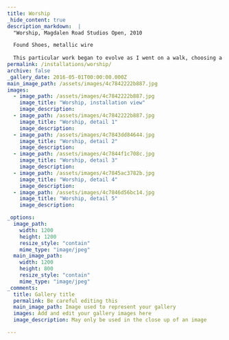 ```yaml
---
title: Worship
_hide_content: true
description_markdown:  |
  "Worship, Magdalen Road Studios Open, 2010  

  Found Shoes, metallic wire
  
  This particular work began to evolve as I went on a walk, choosing a particular stretch of coastline in South Wales. Over a 3 year period I collected hundreds of shoes, but never pairs of shoes. I often wondered where they came from, had there been a shipwreck or some other related disaster. People begin life without shoes but as soon as they begin to walk, shoes become an essential part of their lives. Shoes are taken off for religious reasons in some cultures. I once remember seeing a phtograph of piles of abandoned shoes outside a temple where there had been an earthquake, life lost in an instant but the shoes remained. The grid-like arrangement of these shoes is in sharp contrast to how they were found, scattered, abandoned, washed-up along the coastline."
permalink: /installations/worship/
archive: false
_gallery_date: 2016-05-01T00:00:00.000Z
main_image_path: /assets/images/4c7842222b887.jpg
images:            
  - image_path: /assets/images/4c7842222b887.jpg
    image_title: "Worship, installation view"
    image_description:   
  - image_path: /assets/images/4c7842222b887.jpg
    image_title: "Worship, detail 1"
    image_description:
  - image_path: /assets/images/4c7843dd84644.jpg
    image_title: "Worship, detail 2"
    image_description:
  - image_path: /assets/images/4c7844f1c708c.jpg
    image_title: "Worship, detail 3"
    image_description:
  - image_path: /assets/images/4c7845ac3782b.jpg
    image_title: "Worship, detail 4"
    image_description:
  - image_path: /assets/images/4c7846d56bc14.jpg
    image_title: "Worship, detail 5"
    image_description:  

_options:
  image_path:
    width: 1200
    height: 1200
    resize_style: "contain"
    mime_type: "image/jpeg"
  main_image_path:
    width: 1200
    height: 800
    resize_style: "contain"
    mime_type: "image/jpeg"
_comments:
  title: Gallery title
  permalink: Be careful editing this
  main_image_path: Image used to represent your gallery
  images: Add and edit your gallery images here
  image_description: May only be used in the close up of an image

---
```



